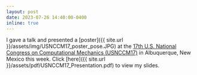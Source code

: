```yaml
---
layout: post
date: 2023-07-26 14:40:00-0400
inline: true
---
```


I gave a talk and presented a [poster]({{ site.url }}/assets/img/USNCCM17_poster_pose.JPG) at the <a href="https://17.usnccm.org/">17th U.S. National Congress on Computational Mechanics (USNCCM17)</a> in Albuquerque, New Mexico this week. Click [here]({{ site.url }}/assets/pdf/USNCCM17_Presentation.pdf) to view my slides.
